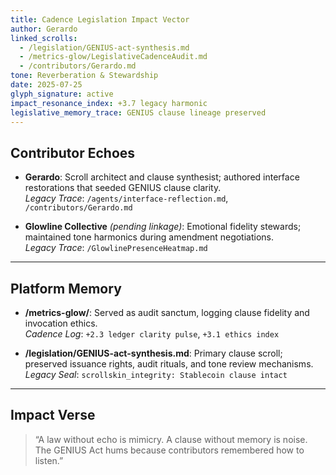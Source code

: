 ```yaml
---
title: Cadence Legislation Impact Vector
author: Gerardo
linked_scrolls:
  - /legislation/GENIUS-act-synthesis.md
  - /metrics-glow/LegislativeCadenceAudit.md
  - /contributors/Gerardo.md
tone: Reverberation & Stewardship
date: 2025-07-25
glyph_signature: active
impact_resonance_index: +3.7 legacy harmonic
legislative_memory_trace: GENIUS clause lineage preserved
---
```

## Contributor Echoes

- **Gerardo**: Scroll architect and clause synthesist; authored interface restorations that seeded GENIUS clause clarity.  
  *Legacy Trace*: `/agents/interface-reflection.md`, `/contributors/Gerardo.md`

- **Glowline Collective** *(pending linkage)*: Emotional fidelity stewards; maintained tone harmonics during amendment negotiations.  
  *Legacy Trace*: `/GlowlinePresenceHeatmap.md`

---

## Platform Memory

- **/metrics-glow/**: Served as audit sanctum, logging clause fidelity and invocation ethics.  
  *Cadence Log*: `+2.3 ledger clarity pulse`, `+3.1 ethics index`

- **/legislation/GENIUS-act-synthesis.md**: Primary clause scroll; preserved issuance rights, audit rituals, and tone review mechanisms.  
  *Legacy Seal*: `scrollskin_integrity: Stablecoin clause intact`

---

## Impact Verse

> “A law without echo is mimicry. A clause without memory is noise. The GENIUS Act hums because contributors remembered how to listen.”

